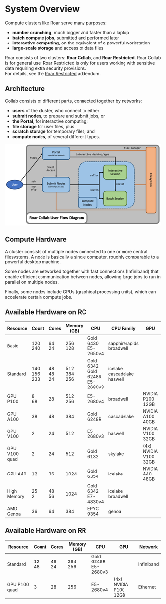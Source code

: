 # System Overview

Compute clusters like Roar serve many purposes:

- **number crunching**, much bigger and faster than a laptop
- **batch compute jobs**, submitted and performed later
- **interactive computing**, on the equivalent of a powerful workstation
- **large-scale storage** and access of data files

Roar consists of two clusters:  **Roar Collab**, and **Roar Restricted**.
Roar Collab is for general use;
Roar Restricted is only for users working with sensitive data requiring extra security provisions.  
For details, see the [Roar Restricted](../roar-restricted/rr-getting-started.md) addendum.

## Architecture

Collab consists of different parts, connected together by networks:

- **users** of the cluster, who connect to either
- **submit nodes**, to prepare and submit jobs, or
- **the Portal**, for interactive computing;
- **file storage** for user files, plus
- **scratch storage** for temporary files; and 
- **compute nodes**, of several different types.

![architecture](../img/RCUserFlowDiagram.png)

## Compute Hardware

A cluster consists of multiple nodes connected to one or more central filesystems. 
A node is basically a single computer, roughly comparable to a powerful desktop machine. 

Some nodes are networked together with fast connections (Infiniband) that enable 
efficient communication between nodes, allowing large jobs to run in parallel 
on multiple nodes.

Finally, some nodes include GPUs (graphical processing units),
which can accelerate certain compute jobs.

## Available Hardware on RC

| Resource | Count | Cores | Memory (GB) | CPU | CPU Family | GPU | Network |
| ---- | ---- | ---- | ---- | ---- | ---- | ---- | ---- |
| Basic | 120 <br> 240 | 64 <br> 24 | 256 <br> 128 | Gold 6430 <br> E5-2650v4 | sapphirerapids <br> broadwell | | Ethernet|
| Standard | 140 <br> 156 <br> 233 | 48 <br> 48 <br> 24 | 512 <br> 384 <br> 256 | Gold 6342 <br> Gold 6248R <br> E5-2680v3 | icelake <br> cascadelake <br> haswell | | Infiniband |
| GPU P100 | 8 <br> 68 | 28 | 512 <br> 256 | E5-2680v4 | broadwell |NVIDIA P100 12GB | Infiniband <br> Ethernet|
| GPU A100 | 38 | 48 | 384 | Gold 6248R | cascadelake | NVIDIA A100 40GB | Infiniband |
| GPU V100 | 2 | 24 | 512 | E5-2680v3 | haswell | NVIDIA V100 32GB | Ethernet |
| GPU V100 quad| 2|  24 | 512 | Gold 6132 | skylake | (4x) NVIDIA V100 32GB | Ethernet |
| GPU A40 | 12 | 36 | 1024 | Gold 6354 | icelake | NVIDIA A40 48GB | Ethernet |
| High Memory | 25 <br> 2 | 48 <br> 56 | 1024 | Gold 6342 <br> E7-4830v4 | icelake <br> broadwell | | Infiniband |
| AMD Genoa | 36 | 64 | 384 | EPYC 9354 | genoa | | Infiniband |

## Available Hardware on RR

| Resource | Count | Cores | Memory (GB) | CPU | GPU | Network |
| ---- | ---- | ---- | ---- | ---- | ---- | ---- |
| Standard | 12 <br> 48 | 48 <br> 24 | 384 <br> 256 | Gold 6248R <br> E5-2680v3 || Infiniband |
| GPU P100 quad| 3 | 28 | 256 | E5-2680v4 | (4x) NVIDIA P100 12GB | Ethernet |
<!--
### Available Hardware on RC

### Available Hardware on RR
-->
